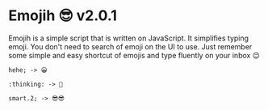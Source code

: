 # Emojih 😎 v2.0.1

Emojih is a simple script that is written on JavaScript. It simplifies typing emoji. You don't need to search of emoji on the UI to use. Just remember some simple and easy shortcut of emojis and type fluently on your inbox 😉

```
hehe; -> 😀

:thinking: -> 🤔

smart.2; -> 😎😎
```
